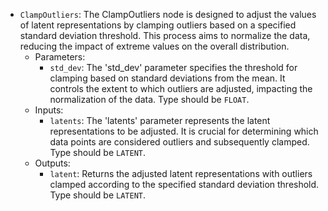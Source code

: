 - `ClampOutliers`: The ClampOutliers node is designed to adjust the values of latent representations by clamping outliers based on a specified standard deviation threshold. This process aims to normalize the data, reducing the impact of extreme values on the overall distribution.
    - Parameters:
        - `std_dev`: The 'std_dev' parameter specifies the threshold for clamping based on standard deviations from the mean. It controls the extent to which outliers are adjusted, impacting the normalization of the data. Type should be `FLOAT`.
    - Inputs:
        - `latents`: The 'latents' parameter represents the latent representations to be adjusted. It is crucial for determining which data points are considered outliers and subsequently clamped. Type should be `LATENT`.
    - Outputs:
        - `latent`: Returns the adjusted latent representations with outliers clamped according to the specified standard deviation threshold. Type should be `LATENT`.
